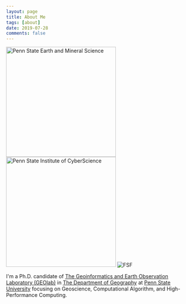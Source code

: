 ```yaml
---
layout: page
title: About Me
tags: [about]
date: 2019-07-28
comments: false
---
```


<img src="https://weiming-hu.github.io/assets/img/logo-EMS.jpg" alt="Penn State Earth and Mineral Science" style="width:300px !important">
<img src="https://weiming-hu.github.io/assets/img/logo-ICS.png" alt="Penn State Institute of CyberScience" style="width:300px !important">
<img src="https://static.fsf.org/nosvn/associate/crm/3092197.png" alt="FSF">

I'm a Ph.D. candidate of [The Geoinformatics and Earth Observation Laboratory (GEOlab)](http://geoinf.psu.edu/) in [The Department of Geography](https://www.geog.psu.edu/) at [Penn State University](http://www.psu.edu/) focusing on Geoscience, Computational Algorithm, and High-Performance Computing.

